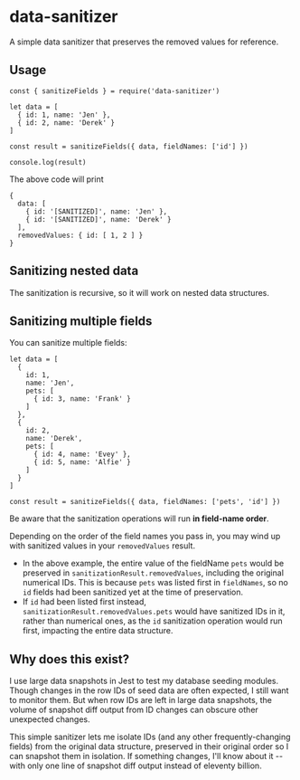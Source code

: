 # data-sanitizer

A simple data sanitizer that preserves the removed values for reference.

## Usage

```
const { sanitizeFields } = require('data-sanitizer')

let data = [
  { id: 1, name: 'Jen' },
  { id: 2, name: 'Derek' }
]

const result = sanitizeFields({ data, fieldNames: ['id'] })

console.log(result)
```

The above code will print

```
{
  data: [
    { id: '[SANITIZED]', name: 'Jen' },
    { id: '[SANITIZED]', name: 'Derek' }
  ],
  removedValues: { id: [ 1, 2 ] }
}
```

## Sanitizing nested data

The sanitization is recursive, so it will work on nested data structures.

## Sanitizing multiple fields

You can sanitize multiple fields: 

```
let data = [
  { 
    id: 1, 
    name: 'Jen', 
    pets: [
      { id: 3, name: 'Frank' }
    ]
  },
  { 
    id: 2, 
    name: 'Derek', 
    pets: [
      { id: 4, name: 'Evey' },
      { id: 5, name: 'Alfie' }
    ]
  }
]

const result = sanitizeFields({ data, fieldNames: ['pets', 'id'] })
```

Be aware that the sanitization operations will run **in field-name order**. 

Depending on the order of the field names you pass in, you may wind up with sanitized values in your `removedValues` result. 

- In the above example, the entire value of the fieldName `pets` would be preserved in `sanitizationResult.removedValues`, including the original numerical IDs. This is because `pets` was listed first in `fieldNames`, so no `id` fields had been sanitized yet at the time of preservation.
- If `id` had been listed first instead, `sanitizationResult.removedValues.pets` would have sanitized IDs in it, rather than numerical ones, as the `id` sanitization operation would run first, impacting the entire data structure.

## Why does this exist?

I use large data snapshots in Jest to test my database seeding modules. Though changes in the row IDs of seed data are often expected, I still want to monitor them. But when row IDs are left in large data snapshots, the volume of snapshot diff output from ID changes can obscure other unexpected changes.

This simple sanitizer lets me isolate IDs (and any other frequently-changing fields) from the original data structure, preserved in their original order so I can snapshot them in isolation. If something changes, I'll know about it -- with only one line of snapshot diff output instead of eleventy billion.